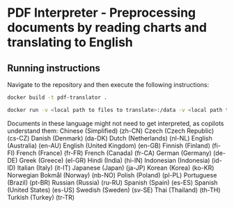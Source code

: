 # PDF Interpreter - Preprocessing documents by reading charts and translating to English
## Running instructions
Navigate to the repository and then execute the following instructions:
```bash
docker build -t pdf-translator .
```
```bash
docker run -v <local path to files to translate>:/data -v <local path to save translated files>:/processed_data pdf-translator /data
```

Documents in these language might not need to get interpreted, as copilots understand them:
Chinese (Simplified) (zh-CN)
Czech (Czech Republic) (cs-CZ)
Danish (Denmark) (da-DK)
Dutch (Netherlands) (nl-NL)
English (Australia) (en-AU)
English (United Kingdom) (en-GB)
Finnish (Finland) (fi-FI)
French (France) (fr-FR)
French (Canada) (fr-CA)
German (Germany) (de-DE)
Greek (Greece) (el-GR)
Hindi (India) (hi-IN)
Indonesian (Indonesia) (id-ID)
Italian (Italy) (it-IT)
Japanese (Japan) (ja-JP)
Korean (Korea) (ko-KR)
Norwegian Bokmål (Norway) (nb-NO)
Polish (Poland) (pl-PL)
Portuguese (Brazil) (pt-BR)
Russian (Russia) (ru-RU)
Spanish (Spain) (es-ES)
Spanish (United States) (es-US)
Swedish (Sweden) (sv-SE)
Thai (Thailand) (th-TH)
Turkish (Turkey) (tr-TR)
